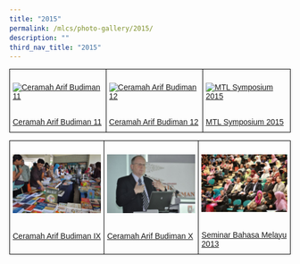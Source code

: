 ```yaml
---
title: "2015"
permalink: /mlcs/photo-gallery/2015/
description: ""
third_nav_title: "2015"
---
```

<style type="text/css">
.tg  {border-collapse:collapse;border-spacing:0;}
.tg td{border-color:black;border-style:solid;border-width:1px;font-family:Arial, sans-serif;font-size:14px;
  overflow:hidden;padding:10px 5px;word-break:normal;}
.tg th{border-color:black;border-style:solid;border-width:1px;font-family:Arial, sans-serif;font-size:14px;
  font-weight:normal;overflow:hidden;padding:10px 5px;word-break:normal;}
.tg .tg-0lax{text-align:left;vertical-align:top}
</style>
<table class="tg">
<thead>
  <tr>
    <td class="tg-0lax"><p><a href="/mlcs/photo-gallery/2015/ceramah-arif-budiman-11"><img src="![](/images/ceramah-arif-budiman-11-2015-(15).jpeg)" alt="Ceramah Arif Budiman 11"></a></p><br><a href="/mlcs/photo-gallery/2015/ceramah-arif-budiman-11">
Ceramah Arif Budiman 11</a></td>
    <td class="tg-0lax"><p><a href="/mlcs/photo-gallery/2015/cab-12"><img src="![](/images/ceramah-arif-budiman-12-2015-(9).jpeg)" alt="Ceramah Arif Budiman 12"></a></p><br><a href="/mlcs/photo-gallery/2015/cab-12">Ceramah Arif Budiman 12</a></td>
    <td class="tg-0lax"><p><a href="/mlcs/photo-gallery/2015/mtl-symposium-2015"><img src="![](/images/mtl-symposium-(11).jpeg)" alt="MTL Symposium 2015"></a></p><br><a href="/mlcs/photo-gallery/2015/mtl-symposium-2015">MTL Symposium 2015</a></td>
			</tr>
</thead>
</table>

<style type="text/css">
.tg  {border-collapse:collapse;border-spacing:0;}
.tg td{border-color:black;border-style:solid;border-width:1px;font-family:Arial, sans-serif;font-size:14px;
  overflow:hidden;padding:10px 5px;word-break:normal;}
.tg th{border-color:black;border-style:solid;border-width:1px;font-family:Arial, sans-serif;font-size:14px;
  font-weight:normal;overflow:hidden;padding:10px 5px;word-break:normal;}
.tg .tg-0lax{text-align:left;vertical-align:top}
</style>
<table class="tg">
<thead>
  <tr>
    <td class="tg-0lax"><p><a href="/mlcs/photo-gallery/2013/ceramah-arif-budiman-ix"><img src="/images/cabix-(10).jpeg" alt="Ceramah Arif Budiman IX"></a></p><br><a href="/mlcs/photo-gallery/2013/ceramah-arif-budiman-ix">
Ceramah Arif Budiman IX</a></td>
    <td class="tg-0lax"><p><a href="/mlcs/photo-gallery/2013/ceramah-arif-budiman-x"><img src="/images/cab-x-(4).jpeg" alt="Ceramah Arif Budiman X"></a></p><br><a href="/mlcs/photo-gallery/2013/ceramah-arif-budiman-x">Ceramah Arif Budiman X</a></td>
    <td class="tg-0lax"><p><a href="/mlcs/photo-gallery/2013/seminar-bahasa-melayu-2013"><img src="/images/sbm2013-(3).jpeg" alt="Seminar Bahasa Melayu 2013"></a></p><br><a href="/mlcs/photo-gallery/2013/seminar-bahasa-melayu-2013">Seminar Bahasa Melayu 2013</a></td>
			</tr>
</thead>
</table>
